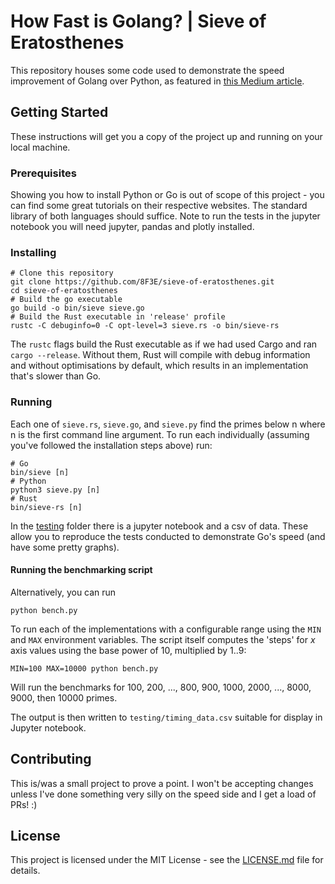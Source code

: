 # How Fast is Golang? | Sieve of Eratosthenes

This repository houses some code used to demonstrate the speed improvement of Golang over Python, as featured in [this Medium article](https://medium.com/@8F3E/how-fast-is-golang-135c658205eb).

## Getting Started

These instructions will get you a copy of the project up and running on your local machine.

### Prerequisites

Showing you how to install Python or Go is out of scope of this project - you can find some great tutorials on their respective websites. The standard library of both languages should suffice. Note to run the tests in the jupyter notebook you will need jupyter, pandas and plotly installed.

### Installing

```
# Clone this repository
git clone https://github.com/8F3E/sieve-of-eratosthenes.git
cd sieve-of-eratosthenes
# Build the go executable
go build -o bin/sieve sieve.go
# Build the Rust executable in 'release' profile
rustc -C debuginfo=0 -C opt-level=3 sieve.rs -o bin/sieve-rs
```

The `rustc` flags build the Rust executable as if we had used Cargo and ran `cargo --release`. Without them, Rust will compile with debug information and without optimisations by default, which results in an implementation that's slower than Go.

### Running

Each one of `sieve.rs`, `sieve.go`, and `sieve.py` find the primes below n where n is the first command line argument. To run each individually (assuming you've followed the installation steps above) run:

```
# Go
bin/sieve [n]
# Python
python3 sieve.py [n]
# Rust
bin/sieve-rs [n]
```

In the [testing](testing) folder there is a jupyter notebook and a csv of data. These allow you to reproduce the tests conducted to demonstrate Go's speed (and have some pretty graphs).

#### Running the benchmarking script

Alternatively, you can run

```
python bench.py
```

To run each of the implementations with a configurable range using the `MIN` and `MAX` environment variables. The script itself computes the 'steps' for _x_ axis values using the base power of 10, multiplied by 1..9:

```
MIN=100 MAX=10000 python bench.py
```

Will run the benchmarks for 100, 200, ..., 800, 900, 1000, 2000, ..., 8000, 9000, then 10000 primes.

The output is then written to `testing/timing_data.csv` suitable for display in Jupyter notebook.

## Contributing

This is/was a small project to prove a point. I won't be accepting changes unless I've done something very silly on the speed side and I get a load of PRs! :)

## License

This project is licensed under the MIT License - see the [LICENSE.md](LICENSE.md) file for details.
